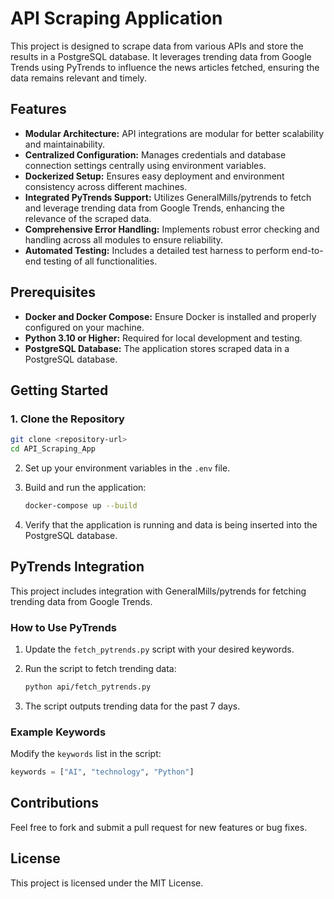 # API Scraping Application

This project is designed to scrape data from various APIs and store the results in a PostgreSQL database. It leverages trending data from Google Trends using PyTrends to influence the news articles fetched, ensuring the data remains relevant and timely.

## Features

- **Modular Architecture:** API integrations are modular for better scalability and maintainability.
- **Centralized Configuration:** Manages credentials and database connection settings centrally using environment variables.
- **Dockerized Setup:** Ensures easy deployment and environment consistency across different machines.
- **Integrated PyTrends Support:** Utilizes GeneralMills/pytrends to fetch and leverage trending data from Google Trends, enhancing the relevance of the scraped data.
- **Comprehensive Error Handling:** Implements robust error checking and handling across all modules to ensure reliability.
- **Automated Testing:** Includes a detailed test harness to perform end-to-end testing of all functionalities.

## Prerequisites

- **Docker and Docker Compose:** Ensure Docker is installed and properly configured on your machine.
- **Python 3.10 or Higher:** Required for local development and testing.
- **PostgreSQL Database:** The application stores scraped data in a PostgreSQL database.

## Getting Started

### 1. Clone the Repository

```bash
git clone <repository-url>
cd API_Scraping_App
```

2. Set up your environment variables in the `.env` file.

3. Build and run the application:
   ```bash
   docker-compose up --build
   ```

4. Verify that the application is running and data is being inserted into the PostgreSQL database.

## PyTrends Integration

This project includes integration with GeneralMills/pytrends for fetching trending data from Google Trends.

### How to Use PyTrends
1. Update the `fetch_pytrends.py` script with your desired keywords.
2. Run the script to fetch trending data:
   ```bash
   python api/fetch_pytrends.py
   ```

3. The script outputs trending data for the past 7 days.

### Example Keywords
Modify the `keywords` list in the script:
```python
keywords = ["AI", "technology", "Python"]
```

## Contributions

Feel free to fork and submit a pull request for new features or bug fixes.

## License

This project is licensed under the MIT License.
